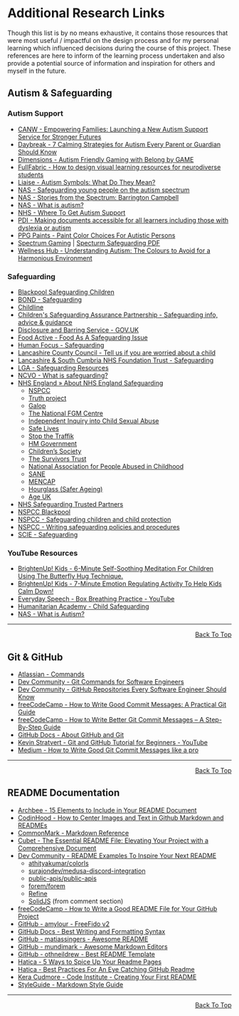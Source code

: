 # Additional Research Links

Though this list is by no means exhaustive, it contains those resources that were most useful / impactful on the design process and for my personal learning which influenced decisions during the course of this project. These references are here to inform of the learning process undertaken and also provide a potential source of information and inspiration for others and myself in the future. 

## Autism & Safeguarding

### Autism Support

- [CANW - Empowering Families: Launching a New Autism Support Service for Stronger Futures](https://canw.org.uk/what-we-do/support-families/family-autism-service/)
- [Daybreak - 7 Calming Strategies for Autism Every Parent or Guardian Should Know](https://www.daybreakis.org/news-stories/7-calming-strategies-for-autism-every-parent-or-guardian-should-know)
- [Dimensions - Autism Friendly Gaming with Belong by GAME](https://dimensions-uk.org/get-involved/campaigns/autism-friendly-with-belong-by-game/)
- [FullFabric - How to design visual learning resources for neurodiverse students](https://www.fullfabric.com/articles/how-to-design-visual-learning-resources-for-neurodiverse-students)
- [Liaise - Autism Symbols: What Do They Mean?](https://liaise.com/autism-symbols-what-do-they-mean/)
- [NAS - Safeguarding young people on the autism spectrum](https://www.autism.org.uk/shop/products/books-and-resources/safeguarding-young-people)
- [NAS - Stories from the Spectrum: Barrington Campbell](https://www.autism.org.uk/advice-and-guidance/stories/stories-from-the-spectrum-barrington)
- [NAS - What is autism?](https://www.autism.org.uk/advice-and-guidance/what-is-autism)
- [NHS - Where To Get Autism Support](https://www.nhs.uk/conditions/autism/support/)
- [PDI - Making documents accessible for all learners including those with dyslexia or autism](https://www.pdi.co.uk/insights/making-documents-accessible-for-all-learners-including-those-with-dyslexia-or-autism)
- [PPG Paints - Paint Color Choices For Autistic Persons](https://www.ppgpaints.com/paint-colors-for-autism)
- [Spectrum Gaming](https://www.spectrumgaming.net/) | [Specturm Safeguarding PDF](https://www.spectrumgaming.net/_files/ugd/5e18e8_36b159edca2e4b3692c4023ee1959506.pdf)
- [Wellness Hub - Understanding Autism: The Colours to Avoid for a Harmonious Environment](https://www.mywellnesshub.in/blog/autism-color-impact-guide/)

### Safeguarding

- [Blackpool Safeguarding Children](https://www.blackpoolsafeguarding.org.uk/)
- [BOND - Safeguarding](https://www.bond.org.uk/resources-support/safeguarding/safeguarding-resources/)
- [Childline](https://www.childline.org.uk/)
- [Children's Safeguarding Assurance Partnership - Safeguarding info, advice & guidance](https://www.safeguardingpartnership.org.uk/)
- [Disclosure and Barring Service - GOV.UK](https://www.gov.uk/government/organisations/disclosure-and-barring-service)
- [Food Active - Food As A Safeguarding Issue](https://foodactive.org.uk/food-as-a-safeguarding-issue-a-call-to-action/)
- [Human Focus - Safeguarding](https://humanfocus.co.uk/blog/what-is-safeguarding/)
- [Lancashire County Council - Tell us if you are worried about a child](https://www.lancashire.gov.uk/children-education-families/keeping-children-safe/tell-us-if-you-are-worried-about-a-child/)
- [Lancashire & South Cumbria NHS Foundation Trust - Safeguarding](https://www.lscft.nhs.uk/about-us/safeguarding)
- [LGA - Safeguarding Resources](https://www.local.gov.uk/our-support/partners-care-and-health/safeguarding-resources)
- [NCVO - What is safeguarding?](https://www.ncvo.org.uk/help-and-guidance/safeguarding/getting-started-with-safeguarding/what-is-safeguarding/#differences-between-safeguarding-children-and-adults)
- [NHS England » About NHS England Safeguarding](https://www.england.nhs.uk/safeguarding/about/)
  - [NSPCC](https://www.nspcc.org.uk/preventing-abuse/child-abuse-and-neglect/online-abuse/signs-symptoms-effects/)
  - [Truth project](https://www.truthproject.org.uk/i-will-be-heard)
  - [Galop](http://www.galop.org.uk/)
  - [The National FGM Centre](http://nationalfgmcentre.org.uk/)
  - [Independent Inquiry into Child Sexual Abuse](https://www.iicsa.org.uk/victims-and-survivors)
  - [Safe Lives](http://www.safelives.org.uk/knowledge-hub)
  - [Stop the Traffik](https://www.stopthetraffik.org/about-human-trafficking/spot-the-signs/)
  - [HM Government](https://www.elearning.prevent.homeoffice.gov.uk/screen2)
  - [Children’s Society](https://www.childrenssociety.org.uk/what-is-county-lines)
  - [The Survivors Trust](http://thesurvivorstrust.org/)
  - [National Association for People Abused in Childhood](https://napac.org.uk/about/)
  - [SANE](http://www.sane.org.uk/)
  - [MENCAP](https://www.mencap.org.uk/about-us)
  - [Hourglass (Safer Ageing)](https://www.elderabuse.org.uk/)
  - [Age UK](https://www.ageuk.org.uk/)
- [NHS Safeguarding Trusted Partners](https://www.england.nhs.uk/safeguarding/safeguarding-trusted-partners/)
- [NSPCC Blackpool](https://www.nspcc.org.uk)  
- [NSPCC - Safeguarding children and child protection](https://learning.nspcc.org.uk/safeguarding-child-protection)
- [NSPCC - Writing safeguarding policies and procedures](https://learning.nspcc.org.uk/safeguarding-child-protection/writing-a-safeguarding-policy-statement)
- [SCIE - Safeguarding](https://www.scie.org.uk/safeguarding/)

### YouTube Resources

- [BrightenUp! Kids - 6-Minute Self-Soothing Meditation For Children Using The Butterfly Hug Technique.](https://www.youtube.com/watch?v=H9Hnisaqlns)
- [BrightenUp! Kids - 7-Minute Emotion Regulating Activity To Help Kids Calm Down!](https://www.youtube.com/watch?v=ORRdf_nLc_I)
- [Everyday Speech - Box Breathing Practice - YouTube](https://www.youtube.com/watch?v=ZfMA0YA1IVA)
- [Humanitarian Academy - Child Safeguarding](https://www.youtube.com/watch?v=Pg8xB5spnb4)
- [NAS - What is Autism?](https://www.youtube.com/watch?v=Lk4qs8jGN4U&t=31s)

<hr>
<p align="right"><a href="#additional-research-links">Back To Top</a></p>

## Git & GitHub

- [Atlassian - Commands](https://www.atlassian.com/git/glossary#commands)
- [Dev Community - Git Commands for Software Engineers](https://dev.to/iamcymentho/git-commands-for-software-engineers-51n8?ref=dailydev)
- [Dev Community - GitHub Repositories Every Software Engineer Should Know ](https://dev.to/jrmarcio_/github-repositories-every-software-engineer-should-know-2e80)
- [freeCodeCamp - How to Write Good Commit Messages: A Practical Git Guide](https://www.freecodecamp.org/news/writing-good-commit-messages-a-practical-guide/)
- [freeCodeCamp - How to Write Better Git Commit Messages – A Step-By-Step Guide](https://www.freecodecamp.org/news/how-to-write-better-git-commit-messages/)
- [GitHub Docs - About GitHub and Git](https://docs.github.com/en/get-started/start-your-journey/about-github-and-git)
- [Kevin Stratvert - Git and GitHub Tutorial for Beginners - YouTube](https://www.youtube.com/watch?v=tRZGeaHPoaw&t=1394s)
- [Medium - How to Write Good Git Commit Messages like a pro](https://medium.com/front-end-weekly/how-to-write-good-git-commit-messages-like-a-pro-2c12f01569d9)

<hr>
<p align="right"><a href="#additional-research-links">Back To Top</a></p>

## README Documentation

- [Archbee - 15 Elements to Include in Your README Document](https://www.archbee.com/blog/readme-document-elements)
- [CodinHood - How to Center Images and Text in Github Markdown and READMEs](https://codinhood.com/nano/git/center-images-text-github-readme/)
- [CommonMark - Markdown Reference](https://commonmark.org/help/)
- [Cubet - The Essential README File: Elevating Your Project with a Comprehensive Document](https://cubettech.com/resources/blog/the-essential-readme-file-elevating-your-project-with-a-comprehensive-document/)
- [Dev Community - README Examples To Inspire Your Next README](https://dev.to/documatic/awesome-readme-examples-for-writing-better-readmes-3eh3)
  - [athityakumar/colorls](https://github.com/athityakumar/colorls#readme)
  - [surajondev/medusa-discord-integration](https://github.com/surajondev/medusa-discord-integration)
  - [public-apis/public-apis](https://github.com/public-apis/public-apis#index)
  - [forem/forem](https://github.com/forem/forem)
  - [Refine](https://github.com/refinedev/refine#readme)
  - [SolidJS](https://github.com/solidjs-community/solid-primitives#readme) (from comment section)
- [freeCodeCamp - How to Write a Good README File for Your GitHub Project](https://www.freecodecamp.org/news/how-to-write-a-good-readme-file/)
- [GitHub - amylour - FreeFido v2](https://github.com/amylour/FreeFido_v2/tree/main?tab=readme-ov-file#font)
- [GitHub Docs - Best Writing and Formatting Syntax](https://docs.github.com/en/get-started/writing-on-github/getting-started-with-writing-and-formatting-on-github/basic-writing-and-formatting-syntax)
- [GitHub - matiassingers - Awesome README](https://github.com/matiassingers/awesome-readme)
- [GitHub - mundimark - Awesome Markdown Editors](https://github.com/mundimark/awesome-markdown-editors)
- [GitHub - othneildrew - Best README Template](https://github.com/othneildrew/Best-README-Template)
- [Hatica - 5 Ways to Spice Up Your Readme Pages](https://www.hatica.io/blog/readme-pages/)
- [Hatica - Best Practices For An Eye Catching GitHub Readme](https://www.hatica.io/blog/best-practices-for-github-readme/)
- [Kera Cudmore - Code Institute - Creating Your First README](https://docs.google.com/presentation/d/19_7r_To5bu7UjnZD87hrzWQi63Ij0YpaRH1XFnPZZe8/edit#slide=id.g35f391192_00)
- [StyleGuide - Markdown Style Guide](https://google.github.io/styleguide/docguide/style.html)

<hr>
<p align="right"><a href="#additional-research-links">Back To Top</a></p>

